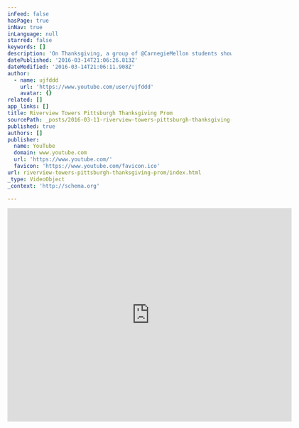 ```yaml
---
inFeed: false
hasPage: true
inNav: true
inLanguage: null
starred: false
keywords: []
description: 'On Thanksgiving, a group of @CarnegieMellon students showed at Riverview Towers - danced the residents as they all celebrate the Thanksgiving Prom.'
datePublished: '2016-03-14T21:06:26.813Z'
dateModified: '2016-03-14T21:06:11.908Z'
author:
  - name: ujfddd
    url: 'https://www.youtube.com/user/ujfddd'
    avatar: {}
related: []
app_links: []
title: Riverview Towers Pittsburgh Thanksgiving Prom
sourcePath: _posts/2016-03-11-riverview-towers-pittsburgh-thanksgiving-prom.md
published: true
authors: []
publisher:
  name: YouTube
  domain: www.youtube.com
  url: 'https://www.youtube.com/'
  favicon: 'https://www.youtube.com/favicon.ico'
url: riverview-towers-pittsburgh-thanksgiving-prom/index.html
_type: VideoObject
_context: 'http://schema.org'

---
```

<iframe src="https://cdn.embedly.com/widgets/media.html?src=https%3A%2F%2Fwww.youtube.com%2Fembed%2FDlA8aJR9DDA%3Ffeature%3Doembed&amp;url=https%3A%2F%2Fwww.youtube.com%2Fwatch%3Fv%3DDlA8aJR9DDA&amp;image=https%3A%2F%2Fi.ytimg.com%2Fvi%2FDlA8aJR9DDA%2Fhqdefault.jpg&amp;key=b7d04c9b404c499eba89ee7072e1c4f7&amp;type=text%2Fhtml&amp;schema=youtube" width="640" height="480" scrolling="no" frameborder="0" allowfullscreen="allowfullscreen" style=""></iframe>